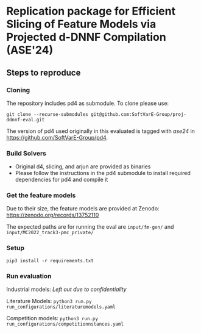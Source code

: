 # Replication package for Efficient Slicing of Feature Models via Projected d-DNNF Compilation (ASE'24)

## Steps to reproduce

### Cloning
The repository includes pd4 as submodule. To clone please use:

`git clone --recurse-submodules git@github.com:SoftVarE-Group/proj-ddnnf-eval.git`

The version of pd4 used originally in this evaluated is tagged with *ase24* in https://github.com/SoftVarE-Group/pd4.

### Build Solvers

* Original d4, slicing, and arjun are provided as binaries
* Please follow the instructions in the pd4 submodule to install required dependencies for pd4 and compile it

### Get the feature models
Due to their size, the feature models are provided at Zenodo: https://zenodo.org/records/13752110 

The expected paths are for running the eval are `input/fm-gen/` and `input/MC2022_track3-pmc_private/`

### Setup

`pip3 install -r requirements.txt`

### Run evaluation 

Industrial models: *Left out due to confidentiality*

Literature Models: `python3 run.py run_configurations/literaturemodels.yaml`

Competition models: `python3 run.py run_configurations/competitionnstances.yaml`